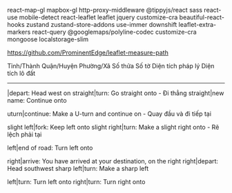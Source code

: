 react-map-gl
mapbox-gl
http-proxy-middleware
@tippyjs/react
sass
react-use
mobile-detect
react-leaflet
leaflet
jquery
customize-cra
beautiful-react-hooks
zustand
zustand-store-addons
use-immer
downshift
leaflet-extra-markers
react-query
@googlemaps/polyline-codec
customize-cra
mongoose
localstorage-slim

https://github.com/ProminentEdge/leaflet-measure-path


Tỉnh/Thành
Quận/Huyện
Phường/Xã
Số thửa
Số tờ
Diện tích pháp lý
Diện tích lô đất


-----------------------------------------------------
|depart: Head west on
straight|turn: Go straight onto - Đi thẳng
straight|new name: Continue onto

uturn|continue: Make a U-turn and continue on - Quay đầu và đi tiếp tại

slight left|fork: Keep left onto
slight right|turn: Make a slight right onto  - Rẽ lệch phải tại

left|end of road: Turn left onto

right|arrive: You have arrived at your destination, on the right
right|depart: Head southwest
sharp left|turn: Make a sharp left

left|turn: Turn left onto
right|turn: Turn right onto 
